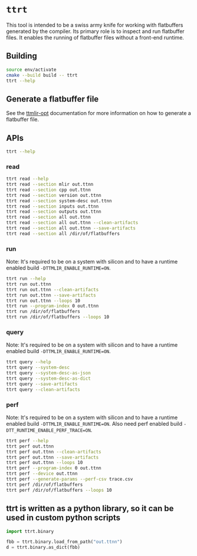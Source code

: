 # `ttrt`

This tool is intended to be a swiss army knife for working with flatbuffers
generated by the compiler.  Its primary role is to inspect and run flatbuffer
files.  It enables the running of flatbuffer files without a front-end runtime.

## Building

```bash
source env/activate
cmake --build build -- ttrt
ttrt --help
```

## Generate a flatbuffer file

See the [ttmlir-opt](./ttmlir-opt.md) documentation for more information on how to generate a flatbuffer file.

## APIs
```bash
ttrt --help
```

### read
```bash
ttrt read --help
ttrt read --section mlir out.ttnn
ttrt read --section cpp out.ttnn
ttrt read --section version out.ttnn
ttrt read --section system-desc out.ttnn
ttrt read --section inputs out.ttnn
ttrt read --section outputs out.ttnn
ttrt read --section all out.ttnn
ttrt read --section all out.ttnn --clean-artifacts
ttrt read --section all out.ttnn --save-artifacts
ttrt read --section all /dir/of/flatbuffers
```

### run
Note: It's required to be on a system with silicon and to have a runtime enabled
build `-DTTMLIR_ENABLE_RUNTIME=ON`.

```bash
ttrt run --help
ttrt run out.ttnn
ttrt run out.ttnn --clean-artifacts
ttrt run out.ttnn --save-artifacts
ttrt run out.ttnn --loops 10
ttrt run --program-index 0 out.ttnn
ttrt run /dir/of/flatbuffers
ttrt run /dir/of/flatbuffers --loops 10
```

### query
Note: It's required to be on a system with silicon and to have a runtime enabled
build `-DTTMLIR_ENABLE_RUNTIME=ON`.

```bash
ttrt query --help
ttrt query --system-desc
ttrt query --system-desc-as-json
ttrt query --system-desc-as-dict
ttrt query --save-artifacts
ttrt query --clean-artifacts
```

### perf
Note: It's required to be on a system with silicon and to have a runtime enabled
build `-DTTMLIR_ENABLE_RUNTIME=ON`. Also need perf enabled build `-DTT_RUNTIME_ENABLE_PERF_TRACE=ON`.

```bash
ttrt perf --help
ttrt perf out.ttnn
ttrt perf out.ttnn --clean-artifacts
ttrt perf out.ttnn --save-artifacts
ttrt perf out.ttnn --loops 10
ttrt perf --program-index 0 out.ttnn
ttrt perf --device out.ttnn
ttrt perf --generate-params --perf-csv trace.csv
ttrt perf /dir/of/flatbuffers
ttrt perf /dir/of/flatbuffers --loops 10
```

## ttrt is written as a python library, so it can be used in custom python scripts

```python
import ttrt.binary

fbb = ttrt.binary.load_from_path("out.ttnn")
d = ttrt.binary.as_dict(fbb)
```
